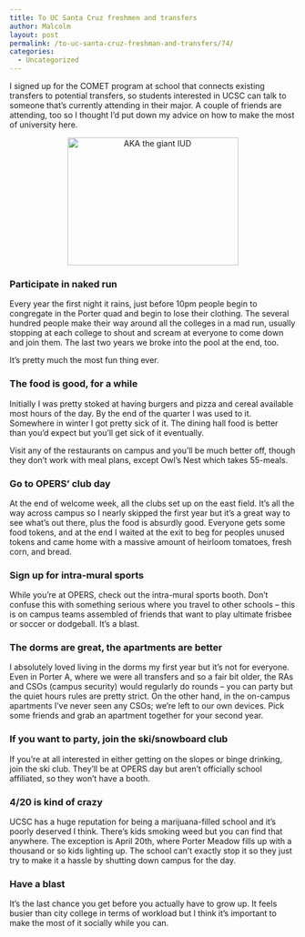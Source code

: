 ```yaml
---
title: To UC Santa Cruz freshmen and transfers
author: Malcolm
layout: post
permalink: /to-uc-santa-cruz-freshman-and-transfers/74/
categories:
  - Uncategorized
---
```

I signed up for the COMET program at school that connects existing transfers to potential transfers, so students interested in UCSC can talk to someone that&#8217;s currently attending in their major. A couple of friends are attending, too so I thought I&#8217;d put down my advice on how to make the most of university here.

<center>
  <a href="http://www.malcolmcrum.com/wp/wp-content/uploads/2012/05/squiggle.jpg"><img class="aligncenter size-medium wp-image-75" title="The Squiggle at sunset" src="http://www.malcolmcrum.com/wp/wp-content/uploads/2012/05/squiggle-300x225.jpg" alt="AKA the giant IUD" width="300" height="225" /></a>
</center>

### Participate in naked run

Every year the first night it rains, just before 10pm people begin to congregate in the Porter quad and begin to lose their clothing. The several hundred people make their way around all the colleges in a mad run, usually stopping at each college to shout and scream at everyone to come down and join them. The last two years we broke into the pool at the end, too.

It&#8217;s pretty much the most fun thing ever.

### The food is good, for a while

Initially I was pretty stoked at having burgers and pizza and cereal available most hours of the day. By the end of the quarter I was used to it. Somewhere in winter I got pretty sick of it. The dining hall food is better than you&#8217;d expect but you&#8217;ll get sick of it eventually.

Visit any of the restaurants on campus and you&#8217;ll be much better off, though they don&#8217;t work with meal plans, except Owl&#8217;s Nest which takes 55-meals.

### Go to OPERS&#8217; club day

At the end of welcome week, all the clubs set up on the east field. It&#8217;s all the way across campus so I nearly skipped the first year but it&#8217;s a great way to see what&#8217;s out there, plus the food is absurdly good. Everyone gets some food tokens, and at the end I waited at the exit to beg for peoples unused tokens and came home with a massive amount of heirloom tomatoes, fresh corn, and bread.

### Sign up for intra-mural sports

While you&#8217;re at OPERS, check out the intra-mural sports booth. Don&#8217;t confuse this with something serious where you travel to other schools &#8211; this is on campus teams assembled of friends that want to play ultimate frisbee or soccer or dodgeball. It&#8217;s a blast.

### The dorms are great, the apartments are better

I absolutely loved living in the dorms my first year but it&#8217;s not for everyone. Even in Porter A, where we were all transfers and so a fair bit older, the RAs and CSOs (campus security) would regularly do rounds &#8211; you can party but the quiet hours rules are pretty strict. On the other hand, in the on-campus apartments I&#8217;ve never seen any CSOs; we&#8217;re left to our own devices. Pick some friends and grab an apartment together for your second year.

### If you want to party, join the ski/snowboard club

If you&#8217;re at all interested in either getting on the slopes or binge drinking, join the ski club. They&#8217;ll be at OPERS day but aren&#8217;t officially school affiliated, so they won&#8217;t have a booth.

### 4/20 is kind of crazy

UCSC has a huge reputation for being a marijuana-filled school and it&#8217;s poorly deserved I think. There&#8217;s kids smoking weed but you can find that anywhere. The exception is April 20th, where Porter Meadow fills up with a thousand or so kids lighting up. The school can&#8217;t exactly stop it so they just try to make it a hassle by shutting down campus for the day.

### Have a blast

It&#8217;s the last chance you get before you actually have to grow up. It feels busier than city college in terms of workload but I think it&#8217;s important to make the most of it socially while you can.